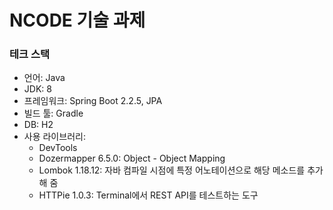 # NCODE 기술 과제

### 테크 스택
 - 언어: Java
 - JDK: 8
 - 프레임워크: Spring Boot 2.2.5, JPA
 - 빌드 툴: Gradle
 - DB: H2
 - 사용 라이브러리:
    - DevTools 
    - Dozermapper 6.5.0: Object - Object Mapping
    - Lombok 1.18.12: 자바 컴파일 시점에 특정 어노테이션으로 해당 메소드를 추가해 줌 
    - HTTPie 1.0.3: Terminal에서 REST API를 테스트하는 도구